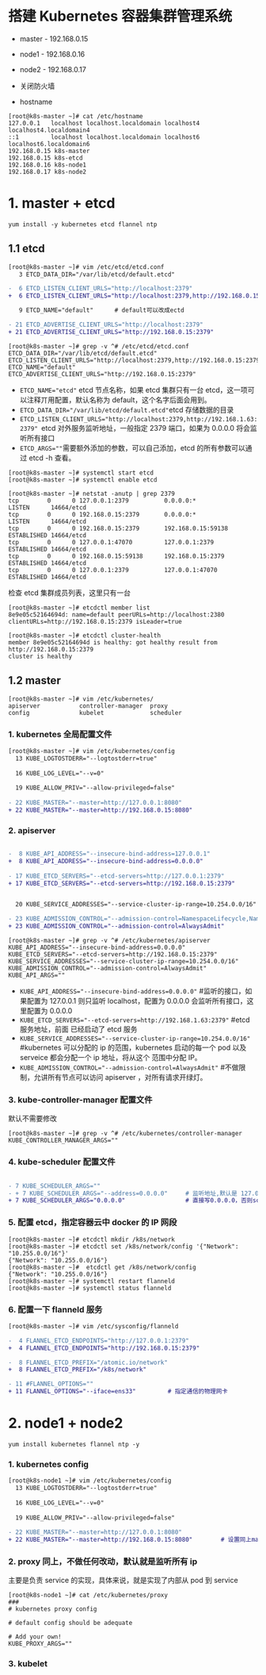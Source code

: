# 搭建 Kubernetes 容器集群管理系统

- master - 192.168.0.15
- node1  - 192.168.0.16
- node2  - 192.168.0.17

- 关闭防火墙
- hostname
```
[root@k8s-master ~]# cat /etc/hostname 
127.0.0.1   localhost localhost.localdomain localhost4 localhost4.localdomain4
::1         localhost localhost.localdomain localhost6 localhost6.localdomain6
192.168.0.15 k8s-master
192.168.0.15 k8s-etcd
192.168.0.16 k8s-node1
192.168.0.17 k8s-node2
```



# 1. master + etcd
```
yum install -y kubernetes etcd flannel ntp
```
## 1.1 etcd

```diff
[root@k8s-master ~]# vim /etc/etcd/etcd.conf 
   3 ETCD_DATA_DIR="/var/lib/etcd/default.etcd"

-  6 ETCD_LISTEN_CLIENT_URLS="http://localhost:2379"
+  6 ETCD_LISTEN_CLIENT_URLS="http://localhost:2379,http://192.168.0.15:2379"

   9 ETCD_NAME="default"      # default可以改成ectd

- 21 ETCD_ADVERTISE_CLIENT_URLS="http://localhost:2379"
+ 21 ETCD_ADVERTISE_CLIENT_URLS="http://192.168.0.15:2379"
```
```
[root@k8s-master ~]# grep -v ^# /etc/etcd/etcd.conf 
ETCD_DATA_DIR="/var/lib/etcd/default.etcd"
ETCD_LISTEN_CLIENT_URLS="http://localhost:2379,http://192.168.0.15:2379"
ETCD_NAME="default"
ETCD_ADVERTISE_CLIENT_URLS="http://192.168.0.15:2379"
```
- ```ETCD_NAME="etcd"``` etcd 节点名称，如果 etcd 集群只有一台 etcd，这一项可以注释丌用配置，默认名称为 default，这个名字后面会用到。
- ```ETCD_DATA_DIR="/var/lib/etcd/default.etcd"```etcd 存储数据的目录 
- ```ETCD_LISTEN_CLIENT_URLS="http://localhost:2379,http://192.168.1.63:2379" ```etcd 对外服务监听地址，一般指定 2379 端口，如果为 0.0.0.0 将会监听所有接口 
- ```ETCD_ARGS=""```需要额外添加的参数，可以自己添加，etcd 的所有参数可以通过 etcd -h 查看。

```
[root@k8s-master ~]# systemctl start etcd
[root@k8s-master ~]# systemctl enable etcd
```
```
[root@k8s-master ~]# netstat -anutp | grep 2379
tcp        0      0 127.0.0.1:2379          0.0.0.0:*               LISTEN      14664/etcd          
tcp        0      0 192.168.0.15:2379       0.0.0.0:*               LISTEN      14664/etcd          
tcp        0      0 192.168.0.15:2379       192.168.0.15:59138      ESTABLISHED 14664/etcd          
tcp        0      0 127.0.0.1:47070         127.0.0.1:2379          ESTABLISHED 14664/etcd          
tcp        0      0 192.168.0.15:59138      192.168.0.15:2379       ESTABLISHED 14664/etcd          
tcp        0      0 127.0.0.1:2379          127.0.0.1:47070         ESTABLISHED 14664/etcd  
```
检查 etcd 集群成员列表，这里只有一台
```
[root@k8s-master ~]# etcdctl member list
8e9e05c52164694d: name=default peerURLs=http://localhost:2380 clientURLs=http://192.168.0.15:2379 isLeader=true
```
```
[root@k8s-master ~]# etcdctl cluster-health
member 8e9e05c52164694d is healthy: got healthy result from http://192.168.0.15:2379
cluster is healthy
```
## 1.2 master
```
[root@k8s-master ~]# vim /etc/kubernetes/
apiserver           controller-manager  proxy               
config              kubelet             scheduler  
```
### 1. kubernetes 全局配置文件
```diff
[root@k8s-master ~]# vim /etc/kubernetes/config 
  13 KUBE_LOGTOSTDERR="--logtostderr=true"
  
  16 KUBE_LOG_LEVEL="--v=0"
  
  19 KUBE_ALLOW_PRIV="--allow-privileged=false"
  
- 22 KUBE_MASTER="--master=http://127.0.0.1:8080"
+ 22 KUBE_MASTER="--master=http://192.168.0.15:8080"
 ```

### 2. apiserver
```diff

-  8 KUBE_API_ADDRESS="--insecure-bind-address=127.0.0.1"
+  8 KUBE_API_ADDRESS="--insecure-bind-address=0.0.0.0"
  
- 17 KUBE_ETCD_SERVERS="--etcd-servers=http://127.0.0.1:2379"
+ 17 KUBE_ETCD_SERVERS="--etcd-servers=http://192.168.0.15:2379"


  20 KUBE_SERVICE_ADDRESSES="--service-cluster-ip-range=10.254.0.0/16"

- 23 KUBE_ADMISSION_CONTROL="--admission-control=NamespaceLifecycle,NamespaceExists,LimitRanger,SecurityContextDeny,ServiceAccount,ResourceQuota"
+ 23 KUBE_ADMISSION_CONTROL="--admission-control=AlwaysAdmit"
```
```
[root@k8s-master ~]# grep -v ^# /etc/kubernetes/apiserver 
KUBE_API_ADDRESS="--insecure-bind-address=0.0.0.0"
KUBE_ETCD_SERVERS="--etcd-servers=http://192.168.0.15:2379"
KUBE_SERVICE_ADDRESSES="--service-cluster-ip-range=10.254.0.0/16"
KUBE_ADMISSION_CONTROL="--admission-control=AlwaysAdmit"
KUBE_API_ARGS=""
```
- ```KUBE_API_ADDRESS="--insecure-bind-address=0.0.0.0"``` #监听的接口，如果配置为 127.0.0.1 则只监听 localhost，配置为 0.0.0.0 会监听所有接口，这里配置为 0.0.0.0
- ```KUBE_ETCD_SERVERS="--etcd-servers=http://192.168.1.63:2379"``` #etcd 服务地址，前面 已经启动了 etcd 服务
- ```KUBE_SERVICE_ADDRESSES="--service-cluster-ip-range=10.254.0.0/16"``` #kubernetes 可以分配的 ip 的范围，kubernetes 启动的每一个 pod 以及 serveice 都会分配一个 ip 地址，将从这个 范围中分配 IP。
- ```KUBE_ADMISSION_CONTROL="--admission-control=AlwaysAdmit"``` #不做限制，允讲所有节点可以访问 apiserver ，对所有请求开绿灯。
### 3. kube-controller-manager 配置文件

默认不需要修改

```
[root@k8s-master ~]# grep -v ^# /etc/kubernetes/controller-manager 
KUBE_CONTROLLER_MANAGER_ARGS=""
```
### 4. kube-scheduler 配置文件

```diff

- 7 KUBE_SCHEDULER_ARGS=""
- + 7 KUBE_SCHEDULER_ARGS="--address=0.0.0.0"     # 监听地址,默认是 127.0.0.1
+ 7 KUBE_SCHEDULER_ARGS="0.0.0.0"                 # 直接写0.0.0.0，否则scheduler服务启动报错
```
### 5. 配置 etcd，指定容器云中 docker 的 IP 网段

```
[root@k8s-master ~]# etcdctl mkdir /k8s/network
[root@k8s-master ~]# etcdctl set /k8s/network/config '{"Network": "10.255.0.0/16"}'
{"Network": "10.255.0.0/16"}
[root@k8s-master ~]#  etcdctl get /k8s/network/config
{"Network": "10.255.0.0/16"}
[root@k8s-master ~]# systemctl restart flanneld
[root@k8s-master ~]# systemctl status flanneld
```

### 6. 配置一下 flanneld 服务

```diff
[root@k8s-master ~]# vim /etc/sysconfig/flanneld 

-  4 FLANNEL_ETCD_ENDPOINTS="http://127.0.0.1:2379"
+  4 FLANNEL_ETCD_ENDPOINTS="http://192.168.0.15:2379"

-  8 FLANNEL_ETCD_PREFIX="/atomic.io/network"
+  8 FLANNEL_ETCD_PREFIX="/k8s/network"

- 11 #FLANNEL_OPTIONS=""
+ 11 FLANNEL_OPTIONS="--iface=ens33"         # 指定通信的物理网卡 
```



# 2. node1 + node2
```
yum install kubernetes flannel ntp -y
```
### 1. kubernetes config
```diff
[root@k8s-node1 ~]# vim /etc/kubernetes/config 
  13 KUBE_LOGTOSTDERR="--logtostderr=true"
  
  16 KUBE_LOG_LEVEL="--v=0"
  
  19 KUBE_ALLOW_PRIV="--allow-privileged=false"
  
- 22 KUBE_MASTER="--master=http://127.0.0.1:8080"
+ 22 KUBE_MASTER="--master=http://192.168.0.15:8080"        # 设置同上master节点
 ```
### 2. proxy 同上，不做任何改动，默认就是监听所有 ip

主要是负责 service 的实现，具体来说，就是实现了内部从 pod 到 service
```
[root@k8s-node1 ~]# cat /etc/kubernetes/proxy 
###
# kubernetes proxy config

# default config should be adequate

# Add your own!
KUBE_PROXY_ARGS=""
```
### 3. kubelet


 
 
 
 
 
 
 
 
 
 
 
 
 
  
